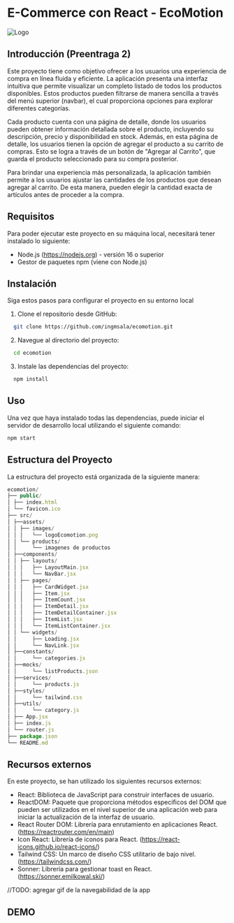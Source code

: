 # E-Commerce con React - EcoMotion

![Logo](https://i.imgur.com/MzOPxZB.png)


## Introducción (Preentraga 2)

Este proyecto tiene como objetivo ofrecer a los usuarios una experiencia de compra en línea fluida y eficiente. La aplicación presenta una interfaz intuitiva que permite visualizar un completo listado de todos los productos disponibles. Estos productos pueden filtrarse de manera sencilla a través del menú superior (navbar), el cual proporciona opciones para explorar diferentes categorías.

Cada producto cuenta con una página de detalle, donde los usuarios pueden obtener información detallada sobre el producto, incluyendo su descripción, precio y disponibilidad en stock. Además, en esta página de detalle, los usuarios tienen la opción de agregar el producto a su carrito de compras. Esto se logra a través de un botón de "Agregar al Carrito", que guarda el producto seleccionado para su compra posterior.

Para brindar una experiencia más personalizada, la aplicación también permite a los usuarios ajustar las cantidades de los productos que desean agregar al carrito. De esta manera, pueden elegir la cantidad exacta de artículos antes de proceder a la compra.

## Requisitos

Para poder ejecutar este proyecto en su máquina local, necesitará tener instalado lo siguiente:

- Node.js (https://nodejs.org) - versión 16 o superior
- Gestor de paquetes npm (viene con Node.js)
## Instalación

Siga estos pasos para configurar el proyecto en su entorno local

1. Clone el repositorio desde GitHub:
```bash
  git clone https://github.com/ingmsala/ecomotion.git
```
2. Navegue al directorio del proyecto:
```bash
  cd ecomotion
```
3. Instale las dependencias del proyecto:
```bash
  npm install
```
## Uso

Una vez que haya instalado todas las dependencias, puede iniciar el servidor de desarrollo local utilizando el siguiente comando:

```bash
npm start
```


## Estructura del Proyecto

La estructura del proyecto está organizada de la siguiente manera:
```javascript
ecomotion/
├── public/
│ ├── index.html
│ └── favicon.ico
├── src/
│ ├──assets/
│ │ ├── images/
│ │ │   └── logoEcomotion.png
│ │ └── products/
│ │     └── imagenes de productos
│ ├──components/
│ │ ├── layouts/
│ │ │   ├── LayoutMain.jsx
│ │ │   └── NavBar.jsx
│ │ ├── pages/
│ │ │   ├── CardWidget.jsx
│ │ │   ├── Item.jsx
│ │ │   ├── ItemCount.jsx
│ │ │   ├── ItemDetail.jsx
│ │ │   ├── ItemDetailContainer.jsx
│ │ │   ├── ItemList.jsx
│ │ │   └── ItemListContainer.jsx
│ │ └── widgets/
│ │     ├── Loading.jsx
│ │     └── NavLink.jsx
│ ├──constants/
│ │     └── categories.js
│ ├──mocks/
│ │     └── listProducts.json
│ ├──services/
│ │     └── products.js
│ ├──styles/
│ │     └── tailwind.css
│ ├──utils/
│ │     └── category.js
│ ├── App.jsx
│ ├── index.js
│ └── router.js
├── package.json
└── README.md
```
## Recursos externos

En este proyecto, se han utilizado los siguientes recursos externos:

- React: Biblioteca de JavaScript para construir interfaces de usuario.
- ReactDOM: Paquete que proporciona métodos específicos del DOM que pueden ser utilizados en el nivel superior de una aplicación web para iniciar la actualización de la interfaz de usuario.
- React Router DOM: Librería para enrutamiento en aplicaciones React. (https://reactrouter.com/en/main)
- Icon React: Librería de iconos para React. (https://react-icons.github.io/react-icons/)
- Tailwind CSS: Un marco de diseño CSS utilitario de bajo nivel. (https://tailwindcss.com/)
- Sonner: Librería para gestionar toast en React. (https://sonner.emilkowal.ski/)

//TODO: agregar gif de la navegabilidad de la app
## DEMO
